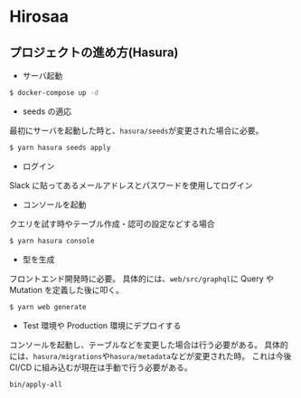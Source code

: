 # Hirosaa

## プロジェクトの進め方(Hasura)

- サーバ起動

```bash
$ docker-compose up -d
```

- seeds の適応

最初にサーバを起動した時と、`hasura/seeds`が変更された場合に必要。

```bash
$ yarn hasura seeds apply
```

- ログイン

Slack に貼ってあるメールアドレスとパスワードを使用してログイン

- コンソールを起動

クエリを試す時やテーブル作成・認可の設定などする場合

```bash
$ yarn hasura console
```

- 型を生成

フロントエンド開発時に必要。
具体的には、`web/src/graphql`に Query や Mutation を定義した後に叩く。

```bash
$ yarn web generate
```

- Test 環境や Production 環境にデプロイする

コンソールを起動し、テーブルなどを変更した場合は行う必要がある。
具体的には、`hasura/migrations`や`hasura/metadata`などが変更された時。
これは今後 CI/CD に組み込むが現在は手動で行う必要がある。

```bash
bin/apply-all
```
